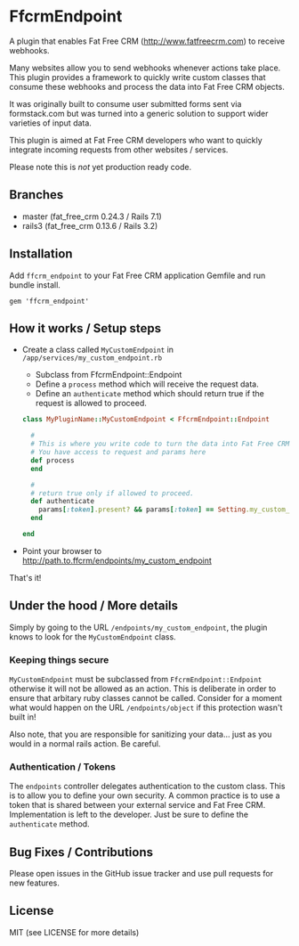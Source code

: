 # FfcrmEndpoint

A plugin that enables Fat Free CRM (http://www.fatfreecrm.com) to receive webhooks.

Many websites allow you to send webhooks whenever actions take place. This plugin provides a framework to quickly write custom classes that consume these webhooks and process the data into Fat Free CRM objects.

It was originally built to consume user submitted forms sent via formstack.com but was turned into a generic solution to support wider varieties of input data.

This plugin is aimed at Fat Free CRM developers who want to quickly integrate incoming requests from other websites / services.

Please note this is *not* yet production ready code.

## Branches

* master (fat_free_crm 0.24.3 / Rails 7.1)
* rails3 (fat_free_crm 0.13.6 / Rails 3.2)

## Installation

Add ```ffcrm_endpoint``` to your Fat Free CRM application Gemfile and run bundle install.

```gem 'ffcrm_endpoint'```

## How it works / Setup steps

* Create a class called ```MyCustomEndpoint``` in ```/app/services/my_custom_endpoint.rb```
  * Subclass from FfcrmEndpoint::Endpoint
  * Define a ```process``` method which will receive the request data.
  * Define an ```authenticate``` method which should return true if the request is allowed to proceed.

  ```ruby
  class MyPluginName::MyCustomEndpoint < FfcrmEndpoint::Endpoint

    #
    # This is where you write code to turn the data into Fat Free CRM objects.
    # You have access to request and params here
    def process
    end

    #
    # return true only if allowed to proceed.
    def authenticate
      params[:token].present? && params[:token] == Setting.my_custom_endpoint[:token]
    end

  end
  ```

* Point your browser to http://path.to.ffcrm/endpoints/my_custom_endpoint

That's it!

## Under the hood / More details

Simply by going to the URL ```/endpoints/my_custom_endpoint```, the plugin knows to look for the ```MyCustomEndpoint``` class.

### Keeping things secure

```MyCustomEndpoint``` must be subclassed from ```FfcrmEndpoint::Endpoint``` otherwise it will not be allowed as an action. This is deliberate in order to ensure that arbitary ruby classes cannot be called. Consider for a moment what would happen on the URL ```/endpoints/object``` if this protection wasn't built in!

Also note, that you are responsible for sanitizing your data... just as you would in a normal rails action. Be careful.

### Authentication / Tokens

The ```endpoints``` controller delegates authentication to the custom class. This is to allow you to define your own security. A common practice is to use a token that is shared between your external service and Fat Free CRM. Implementation is left to the developer. Just be sure to define the ```authenticate``` method.

## Bug Fixes / Contributions

Please open issues in the GitHub issue tracker and use pull requests for new features.

## License

MIT (see LICENSE for more details)

